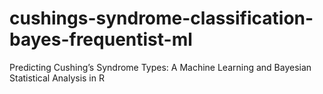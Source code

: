 # cushings-syndrome-classification-bayes-frequentist-ml
Predicting Cushing’s Syndrome Types: A Machine Learning and Bayesian Statistical Analysis in R
